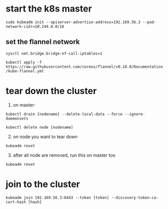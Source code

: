 # start the k8s master

`sudo kubeadm init --apiserver-advertise-address=192.169.56.3 --pod-network-cidr=10.244.0.0/16 `

## set the flannel network

`sysctl net.bridge.bridge-nf-call-iptables=1`

`kubectl apply -f https://raw.githubusercontent.com/coreos/flannel/v0.10.0/Documentation/kube-flannel.yml`

# tear down the cluster

1.  on master:

`kubectl drain [nodename] --delete-local-data --force --ignore-daemonsets`

`kubectl delete node [nodename]`

2. on node you want to tear down

`kubeadm reset`

3. after all node are removed, run this on master too

`kubeadm reset`

# join to the cluster

`kubeadm join 192.169.56.3:6443 --token [token] --discovery-token-ca-cert-hash [hash]`
